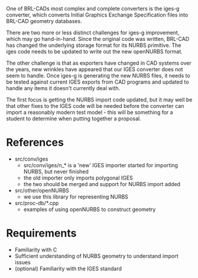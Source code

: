 One of BRL-CADs most complex and complete converters is the iges-g
converter, which converts Initial Graphics Exchange Specification files
into BRL-CAD geometry databases.

There are two more or less distinct challenges for iges-g improvement,
which may go hand-in-hand. Since the original code was written, BRL-CAD
has changed the underlying storage format for its NURBS primitive. The
iges code needs to be updated to write out the new openNURBS format.

The other challenge is that as exporters have changed in CAD systems
over the years, new wrinkles have appeared that our IGES converter does
not seem to handle. Once iges-g is generating the new NURBS files, it
needs to be tested against current IGES exports from CAD programs and
updated to handle any items it doesn't currently deal with.

The first focus is getting the NURBS import code updated, but it may
well be that other fixes to the IGES code will be needed before the
converter can import a reasonably modern test model - this will be
something for a student to determine when putting together a proposal.

# References

-   src/conv/iges
    -   src/conv/iges/n_\* is a 'new' IGES importer started for
        importing NURBS, but never finished
    -   the old importer only imports polygonal IGES
    -   the two should be merged and support for NURBS import added
-   src/other/openNURBS
    -   we use this library for representing NURBS
-   src/proc-db/\*.cpp
    -   examples of using openNURBS to construct geometry

# Requirements

-   Familiarity with C
-   Sufficient understanding of NURBS geometry to understand import
    issues
-   (optional) Familiarity with the IGES standard